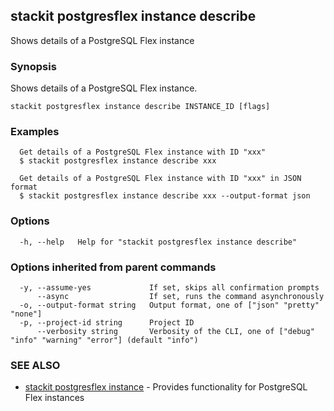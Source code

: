 ## stackit postgresflex instance describe

Shows details of a PostgreSQL Flex instance

### Synopsis

Shows details of a PostgreSQL Flex instance.

```
stackit postgresflex instance describe INSTANCE_ID [flags]
```

### Examples

```
  Get details of a PostgreSQL Flex instance with ID "xxx"
  $ stackit postgresflex instance describe xxx

  Get details of a PostgreSQL Flex instance with ID "xxx" in JSON format
  $ stackit postgresflex instance describe xxx --output-format json
```

### Options

```
  -h, --help   Help for "stackit postgresflex instance describe"
```

### Options inherited from parent commands

```
  -y, --assume-yes             If set, skips all confirmation prompts
      --async                  If set, runs the command asynchronously
  -o, --output-format string   Output format, one of ["json" "pretty" "none"]
  -p, --project-id string      Project ID
      --verbosity string       Verbosity of the CLI, one of ["debug" "info" "warning" "error"] (default "info")
```

### SEE ALSO

* [stackit postgresflex instance](./stackit_postgresflex_instance.md)	 - Provides functionality for PostgreSQL Flex instances

